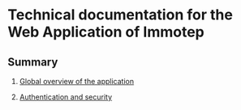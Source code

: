 # Technical documentation for the Web Application of Immotep

## Summary

1. [Global overview of the application](global-overview.md)

2. [Authentication and security](auth-and-security.md)
